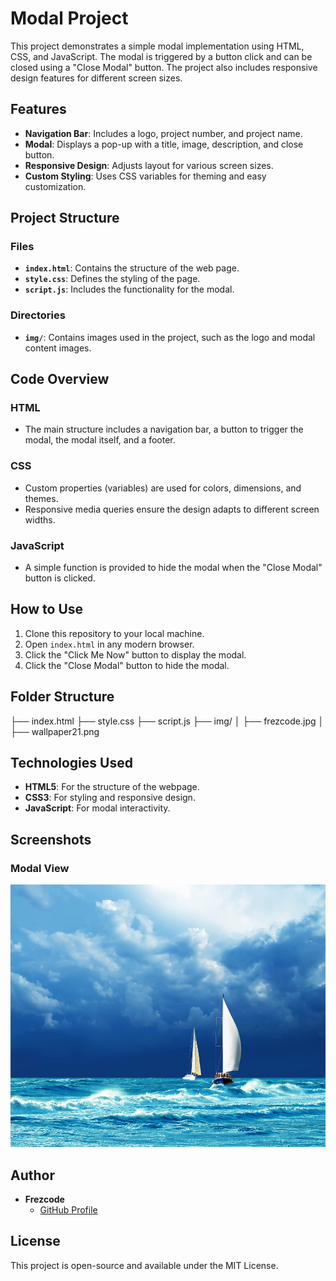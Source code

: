 # Modal Project

This project demonstrates a simple modal implementation using HTML, CSS, and JavaScript. The modal is triggered by a button click and can be closed using a "Close Modal" button. The project also includes responsive design features for different screen sizes.

## Features

- **Navigation Bar**: Includes a logo, project number, and project name.
- **Modal**: Displays a pop-up with a title, image, description, and close button.
- **Responsive Design**: Adjusts layout for various screen sizes.
- **Custom Styling**: Uses CSS variables for theming and easy customization.

## Project Structure

### Files
- **`index.html`**: Contains the structure of the web page.
- **`style.css`**: Defines the styling of the page.
- **`script.js`**: Includes the functionality for the modal.

### Directories
- **`img/`**: Contains images used in the project, such as the logo and modal content images.

## Code Overview

### HTML
- The main structure includes a navigation bar, a button to trigger the modal, the modal itself, and a footer.

### CSS
- Custom properties (variables) are used for colors, dimensions, and themes.
- Responsive media queries ensure the design adapts to different screen widths.

### JavaScript
- A simple function is provided to hide the modal when the "Close Modal" button is clicked.

## How to Use

1. Clone this repository to your local machine.
2. Open `index.html` in any modern browser.
3. Click the "Click Me Now" button to display the modal.
4. Click the "Close Modal" button to hide the modal.

## Folder Structure

├── index.html ├── style.css ├── script.js ├── img/ │   ├── frezcode.jpg │   ├── wallpaper21.png

## Technologies Used

- **HTML5**: For the structure of the webpage.
- **CSS3**: For styling and responsive design.
- **JavaScript**: For modal interactivity.

## Screenshots

### Modal View
![Modal Screenshot](./img/wallpaper21.png)

## Author

- **Frezcode**
  - [GitHub Profile](http://github.com//Diospace)

## License

This project is open-source and available under the MIT License.

